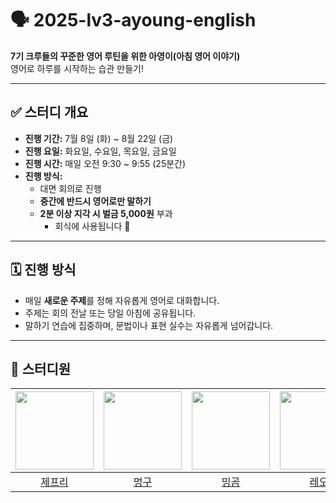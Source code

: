 # 🗣️ 2025-lv3-ayoung-english

**7기 크루들의 꾸준한 영어 루틴을 위한 아영이(아침 영어 이야기)**  
영어로 하루를 시작하는 습관 만들기!

---

## ✅ 스터디 개요

- **진행 기간:** 7월 8일 (화) ~ 8월 22일 (금)
- **진행 요일:** 화요일, 수요일, 목요일, 금요일
- **진행 시간:** 매일 오전 9:30 ~ 9:55 (25분간)
- **진행 방식:**  
  - 대면 회의로 진행  
  - **중간에 반드시 영어로만 말하기**  
  - **2분 이상 지각 시 벌금 5,000원** 부과
    - 회식에 사용됩니다 🎉  

---

## 🗓️ 진행 방식

- 매일 **새로운 주제**를 정해 자유롭게 영어로 대화합니다.
- 주제는 회의 전날 또는 당일 아침에 공유됩니다.
- 말하기 연습에 집중하며, 문법이나 표현 실수는 자유롭게 넘어갑니다.

---

## 👥 스터디원


|<img src="https://github.com/AppleMint98.png" width="125" />|<img src="https://github.com/YuyoungRhee.png" width="125" />|<img src="https://github.com/minSsan.png" width="125" />|<img src="https://github.com/kjyyjk.png" width="125" />|<img src="https://github.com/nourzoo.png" width="125" />|
|:---------:|:---------:|:---------:|:---------:|:---------:|
|[제프리](https://github.com/AppleMint98)|[멍구](https://github.com/YuyoungRhee)|[밍곰](https://github.com/minSsan)|[레오](https://github.com/kjyyjk)|[포라](https://github.com/nourzoo)|
